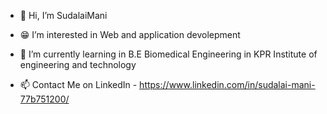 - 👋 Hi, I’m SudalaiMani

- 😁 I’m interested in Web and application devolepment

- 🌱 I’m currently learning in B.E Biomedical Engineering in KPR Institute of engineering and technology

- 📫 Contact Me on  LinkedIn - https://www.linkedin.com/in/sudalai-mani-77b751200/

<!---
Sudalai051/Sudalai051 is a ✨ special ✨ repository because its `README.md` (this file) appears on your GitHub profile.
You can click the Preview link to take a look at your changes.
--->
